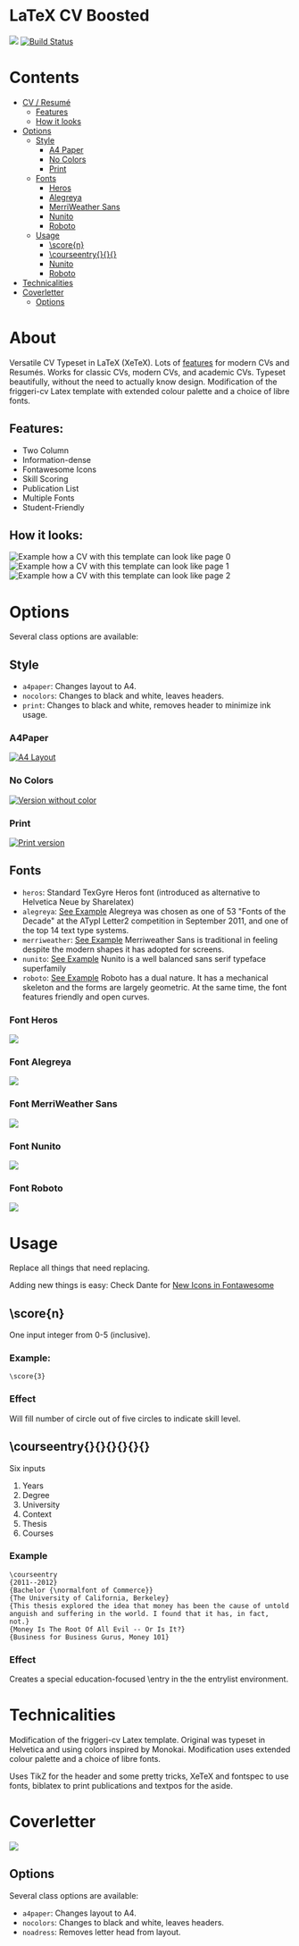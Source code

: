 # LaTeX CV Boosted

[![](https://img.shields.io/badge/PDF-latest-orange.svg?style=flat)](https://github.com/JesperDramsch/latex-cv-boosted/tree/master-pdf) [![Build Status](https://travis-ci.org/JesperDramsch/latex-cv-boosted.svg?branch=master)](https://travis-ci.org/JesperDramsch/latex-cv-boosted)

# Contents

- [CV / Resumé](#about)
    - [Features](#features)
    - [How it looks](#how-it-looks)
- [Options](#options)
    - [Style](#style)
        - [A4 Paper](#a4paper)
        - [No Colors](#no-colors)
        - [Print](#print)
    - [Fonts](#fonts)
        - [Heros](#font-heros)
        - [Alegreya](#font-alegreya)
        - [MerriWeather Sans](#font-merriWeather-sans)
        - [Nunito](#font-nunito)
        - [Roboto](#font-roboto)
    - [Usage](#usage)
        - [\score{n}](#scoren)
        - [\courseentry{}{}{}](#courseentry)
        - [Nunito](#font-nunito)
        - [Roboto](#font-roboto)
- [Technicalities](#technicalities)
- [Coverletter](#coverletter)
    - [Options](#options)

# About

Versatile CV Typeset in LaTeX (XeTeX). Lots of [features](#features) for modern CVs and Resumés. Works for classic CVs, modern CVs, and academic CVs. Typeset beautifully, without the need to actually know design. Modification of the friggeri-cv Latex template with extended colour palette and a choice of libre fonts.

## Features:

* Two Column
* Information-dense
* Fontawesome Icons
* Skill Scoring
* Publication List
* Multiple Fonts
* Student-Friendly

## How it looks:

![Example how a CV with this template can look like page 0](https://raw.githubusercontent.com/JesperDramsch/latex-cv-boosted/master-pdf/png/cv-heros-0.png)
![Example how a CV with this template can look like page 1](https://raw.githubusercontent.com/JesperDramsch/latex-cv-boosted/master-pdf/png/cv-heros-1.png)
![Example how a CV with this template can look like page 2](https://raw.githubusercontent.com/JesperDramsch/latex-cv-boosted/master-pdf/png/cv-heros-2.png)

# Options
Several class options are available:

## Style
* `a4paper`: Changes layout to A4.
* `nocolors`: Changes to black and white, leaves headers.
* `print`: Changes to black and white, removes header to minimize ink usage.

### A4Paper
[![A4 Layout](https://raw.githubusercontent.com/JesperDramsch/latex-cv-boosted/master-pdf/png/cv-a4paper-0.png)](https://github.com/JesperDramsch/latex-cv-boosted/blob/master-pdf/cv-a4paper.pdf)

### No Colors
[![Version without color](https://raw.githubusercontent.com/JesperDramsch/latex-cv-boosted/master-pdf/png/cv-nocolors-0.png)](https://github.com/JesperDramsch/latex-cv-boosted/blob/master-pdf/cv-novolors.pdf)

### Print
[![Print version](https://raw.githubusercontent.com/JesperDramsch/latex-cv-boosted/master-pdf/png/cv-print-0.png)](https://github.com/JesperDramsch/latex-cv-boosted/blob/master-pdf/cv-print.pdf)

## Fonts
* `heros`: Standard TexGyre Heros font (introduced as alternative to Helvetica Neue by Sharelatex)
* `alegreya`: [See Example](https://fonts.google.com/specimen/Alegreya+Sans) Alegreya was chosen as one of 53 "Fonts of the Decade" at the ATypI Letter2 competition in September 2011, and one of the top 14 text type systems.
* `merriweather`: [See Example](https://fonts.google.com/specimen/Merriweather+Sans) Merriweather Sans is traditional in feeling despite the modern shapes it has adopted for screens.
* `nunito`: [See Example](https://fonts.google.com/specimen/Nunito) Nunito is a well balanced sans serif typeface superfamily
* `roboto`: [See Example](https://fonts.google.com/specimen/Roboto) Roboto has a dual nature. It has a mechanical skeleton and the forms are largely geometric. At the same time, the font features friendly and open curves. 

### Font Heros
[![](https://raw.githubusercontent.com/JesperDramsch/latex-cv-boosted/master-pdf/png/cv-heros-0.png)](https://github.com/JesperDramsch/latex-cv-boosted/blob/master-pdf/cv-heros.pdf)

### Font Alegreya
[![](https://raw.githubusercontent.com/JesperDramsch/latex-cv-boosted/master-pdf/png/cv-alegreya-0.png)](https://github.com/JesperDramsch/latex-cv-boosted/blob/master-pdf/cv-alegreya.pdf)

### Font MerriWeather Sans
[![](https://raw.githubusercontent.com/JesperDramsch/latex-cv-boosted/master-pdf/png/cv-merriweather-0.png)](https://github.com/JesperDramsch/latex-cv-boosted/blob/master-pdf/cv-merriweather.pdf)

### Font Nunito
[![](https://raw.githubusercontent.com/JesperDramsch/latex-cv-boosted/master-pdf/png/cv-nunito-0.png)](https://github.com/JesperDramsch/latex-cv-boosted/blob/master-pdf/cv-nunito.pdf)

### Font Roboto
[![](https://raw.githubusercontent.com/JesperDramsch/latex-cv-boosted/master-pdf/png/cv-roboto-0.png)](https://github.com/JesperDramsch/latex-cv-boosted/blob/master-pdf/cv-roboto.pdf)


# Usage
Replace all things that need replacing.

Adding new things is easy:
Check Dante for [New Icons in Fontawesome](ftp://ftp.dante.de/tex-archive/fonts/fontawesome/doc/fontawesome.pdf)

## \score{n}
One input integer from 0-5 (inclusive).
### Example:
```
\score{3}
```

### Effect
Will fill number of circle out of five circles to indicate skill level.

## \courseentry{}{}{}{}{}{}
Six inputs

1. Years
1. Degree
1. University
1. Context
1. Thesis
1. Courses

### Example
```
\courseentry
{2011--2012}
{Bachelor {\normalfont of Commerce}}
{The University of California, Berkeley}
{This thesis explored the idea that money has been the cause of untold anguish and suffering in the world. I found that it has, in fact, not.}
{Money Is The Root Of All Evil -- Or Is It?}
{Business for Business Gurus, Money 101}
```

### Effect
Creates a special education-focused \entry in the the entrylist environment.

# Technicalities
Modification of the friggeri-cv Latex template. Original was typeset in Helvetica and using colors inspired by Monokai. Modification uses extended colour palette and a choice of libre fonts.

Uses TikZ for the header and some pretty tricks, XeTeX and fontspec to use fonts, biblatex to print publications and textpos for the aside.

# Coverletter
[![](https://raw.githubusercontent.com/JesperDramsch/latex-cv-boosted/master-pdf/png/coverletter.png)](https://github.com/JesperDramsch/latex-cv-boosted/blob/master-pdf/coverletter.pdf)

## Options
Several class options are available:

* `a4paper`: Changes layout to A4.
* `nocolors`: Changes to black and white, leaves headers.
* `noadress`: Removes letter head from layout.
